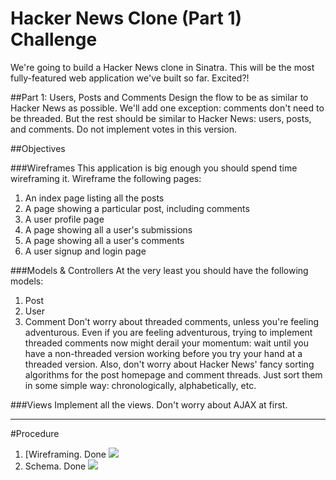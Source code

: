 # Hacker News Clone (Part 1) Challenge

We're going to build a Hacker News clone in Sinatra. This will be the most fully-featured web application
we've built so far. Excited?!

##Part 1: Users, Posts and Comments
Design the flow to be as similar to Hacker News as possible. We'll add one exception: comments don't need
to be threaded. But the rest should be similar to Hacker News: users, posts, and comments. Do not
implement votes in this version.

##Objectives

###Wireframes
This application is big enough you should spend time wireframing it. Wireframe the following pages:
1. An index page listing all the posts
2. A page showing a particular post, including comments
3. A user profile page
4. A page showing all a user's submissions
5. A page showing all a user's comments
6. A user signup and login page

###Models & Controllers
At the very least you should have the following models:
1. Post
2. User
3. Comment
Don't worry about threaded comments, unless you're feeling adventurous. Even if you are feeling
adventurous, trying to implement threaded comments now might derail your momentum: wait until you
have a non-threaded version working before you try your hand at a threaded version.
Also, don't worry about Hacker News' fancy sorting algorithms for the post homepage and comment
threads. Just sort them in some simple way: chronologically, alphabetically, etc.

###Views
Implement all the views. Don't worry about AJAX at first.

-------------

#Procedure

1. [Wireframing.  Done
![](README-imgs/wireframe.png)
2. Schema. Done
![](README-imgs/schema.jpg)
